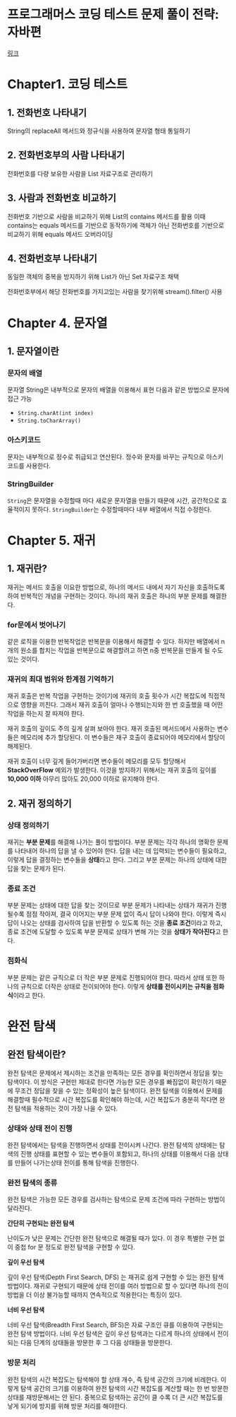 # 프로그래머스 코딩 테스트 문제 풀이 전략: 자바편

[링크](https://product.kyobobook.co.kr/detail/S000200928002)

# Chapter1. 코딩 테스트

## 1. 전화번호 나타내기

String의 replaceAll 메서드와 정규식을 사용하여 문자열 형태 통일하기



## 2. 전화번호부의 사람 나타내기

전화번호를 다량 보유한 사람을 List 자료구조로 관리하기



## 3. 사람과 전화번호 비교하기

전화번호 기반으로 사람을 비교하기 위해 List의 contains 메서드를 활용
이때 contains는 equals 메서드를 기반으로 동작하기에 객체가 아닌 전화번호를 기반으로 비교하기 위해 equals 메서드 오버라이딩



## 4. 전화번호부 나타내기

동일한 객체의 중복을 방지하기 위해 List가 아닌 Set 자료구조 채택

전화번호부에서 해당 전화번호를 가지고있는 사람을 찾기위해 stream().filter() 사용 



# Chapter 4. 문자열

## 1. 문자열이란

### 문자의 배열

문자열 String은 내부적으로 문자의 배열을 이용해서 표현
다음과 같은 방법으로 문자에 접근 가능

- ```String.charAt(int index)```
- ```String.toCharArray()```



### 아스키코드

문자는 내부적으로 정수로 취급되고 연산된다.
정수와 문자를 바꾸는 규칙으로 아스키 코드를 사용한다.



### StringBuilder

```String```은 문자열을 수정할때 마다 새로운 문자열을 만들기 때문에 시간, 공간적으로 효율적이지 못하다.
```StringBuilder```는 수정할때마다 내부 배열에서 직접 수정한다.



# Chapter 5. 재귀

## 1. 재귀란?

재귀는 메서드 호출을 이요한 방법으로, 하나의 메서드 내에서 자기 자신을 호출하도록 하여 반복적인 개념을 구현하는 것이다.
하나의 재귀 호출은 하나의 부분 문제를 해결한다.



### for문에서 벗어나기

같은 로직을 이용한 반복작업은 반복문을 이용해서 해결할 수 있다.
하지만 배열에서 n개의 원소를 합치는 작업을 반복문으로 해결할려고 하면 n중 반복문을 만들게 될 수도 있는 것이다.



### 재귀의 최대 범위와 한계점 기억하기

재귀 호출은 반복 작업을 구현하는 것이기에 재귀의 호출 횟수가 시간 복잡도에 직접적으로 영향을 끼친다.
그래서 재귀 호출이 얼마나 수행되는지와 한 번 호출했을 때 어떤 작업을 하는지 잘 따져야 한다.

재귀 호출의 깊이도 주의 깊게 살펴 보아야 한다.
재귀 호출된 메서드에서 사용하는 변수들은 메모리에 추가 할당된다.
이 변수들은 재구 호출이 종료되어야 메모리에서 할당이 해제된다.

재귀 호출이 너무 깊게 들어가버리면 변수들이 메모리를 모두 할당해서 **StackOverFlow** 예외가 발생한다.
이것을 방지하기 위해서는 재귀 호출의 깊이를 **10,000 이하** 아무리 많아도 20,000 이하로 유지해야 한다.



## 2. 재귀 정의하기

### 상태 정의하기

재귀는 **부분 문제**를 해결해 나가는 풀이 방법이다.
부분 문제는 각각 하나의 명확한 문제를 나타내어 하나의 답을 낼 수 있어야 한다.
답을 내는 데 입력되는 변수들이 필요하고, 이렇게 답을 결정하는 변수들을 **상태**라고 한다.
그리고 부분 문제는 하나의 상태에 대한 답을 찾는 문제가 된다.



### 종료 조건

부분 문제는 상태에 대한 답을 찾는 것이므로 부분 문제가 나타내는 상태가 재귀가 진행될수록 점점 작아져,
결국 이어지는 부분 문제 없이 즉시 답이 나와야 한다.
이렇게 즉시 답이 나오는 상태를 검사하여 답을 반환할 수 있도록 하는 것을 **종료 조건**이라고 하고,
종료 조건에 도달할 수 있도록 부분 문제로 상태가 변해 가는 것을 **상태가 작아진다**고 한다.



### 점화식

부분 문제는 같은 규칙으로 더 작은 부분 문제로 진행되어야 한다.
따라서 상태 또한 하나의 규칙으로 더작은 상태로 전이되어야 한다.
이렇게 **상태를 전이시키는 규칙을 점화식**이라고 한다.



# 완전 탐색

## 완전 탐색이란?

완전 탐색은 문제에서 제시하는 조건을 만족하는 모든 경우를 확인하면서 정답을 찾는 탐색이다.
이 방식은 구현만 제대로 한다면 가능한 모든 경우를 빠짐없이 확인하기 때문에 무조건 정답을 찾을 수 있는 정확성이 높은 탐색이다.
완전 탐색을 이용해서 문제를 해결할때 필수적으로 시간 복잡도를 확인해야 하는데,
시간 복잡도가 충분히 작다면 완전 탐색을 적용하는 것이 가장 나을 수 있다.



### 상태와 상태 전이 진행

완전 탐색에서는 탐색을 진행하면서 상태를 전이시켜 나간다.
완전 탐색의 상태에는 탐색의 진행 상태를 표현할 수 있는 변수들이 포함되고,
하나의 상태를 이용해서 다음 상태를 만들어 나가는상태 전이를 통해 탐색을 진행한다.



### 완전 탐색의 종류

완전 탐색은 가능한 모든 경우를 검사하는 탐색으로 문제 조건에 따라 구현하는 방법이 달라진다.



**간단히 구현되는 완전 탐색**

난이도가 낮은 문제는 간단한 완전 탐색으로 해결될 때가 있다.
이 경우 특별한 구현 없이 중첩 for 문 정도로 완전 탐색을 구현할 수 있다.



**깊이 우선 탐색**

깊이 우선 탐색(Depth First Search, DFS) 는 재귀로 쉽게 구현할 수 있는 완전 탐색 방법이다.
재귀로 구현되기 때문에 상태 전이를 여러 방법으로 할 수 있다면
하나의 전이 방법을 더 이상 불가능할 때까지 연속적으로 적용한다는 특징이 있다.



**너비 우선 탐색**

너비 우선 탐색(Breadth First Search, BFS)은  자료 구조인 큐를 이용하여 구현되는 완전 탐색 방법이다.
너비 우선 탐색은 깊이 우선 탐색과는 다르게 하나의 상태에서 전이되는 다음 단계의 상태들을 방문한 후 그 다음 상태들을 방문한다.



### 방문 처리

완전 탐색의 시간 복잡도는 탐색해야 할 상태 개수, 즉 탐색 공간의 크기에 비례한다.
이렇게 탐색 공간의 크기를 이용하여 완전 탐색의 시간 복잡도를 계산할 때는 한 번 방문한 상태를  재방문해서는 안 된다.
중복으로 탐색하는 공간이 클 수록 더 큰 시간 복잡도를 낳게 되기에 방지를 위해 방문 처리를 해야한다.
